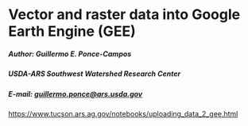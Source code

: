 # Vector and raster data into Google Earth Engine (GEE)

##### Author: Guillermo E. Ponce-Campos
##### USDA-ARS Southwest Watershed Research Center
##### E-mail: guillermo.ponce@ars.usda.gov

https://www.tucson.ars.ag.gov/notebooks/uploading_data_2_gee.html
